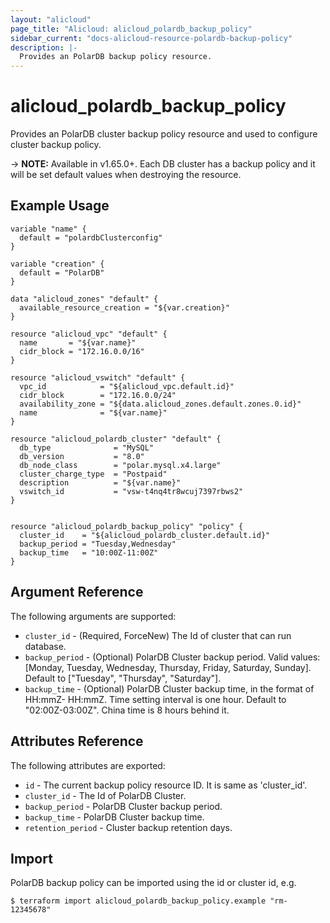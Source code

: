 ```yaml
---
layout: "alicloud"
page_title: "Alicloud: alicloud_polardb_backup_policy"
sidebar_current: "docs-alicloud-resource-polardb-backup-policy"
description: |-
  Provides an PolarDB backup policy resource.
---
```


# alicloud\_polardb\_backup\_policy

Provides an PolarDB cluster backup policy resource and used to configure cluster backup policy.

-> **NOTE:** Available in v1.65.0+. Each DB cluster has a backup policy and it will be set default values when destroying the resource.

## Example Usage

```
variable "name" {
  default = "polardbClusterconfig"
}

variable "creation" {
  default = "PolarDB"
}

data "alicloud_zones" "default" {
  available_resource_creation = "${var.creation}"
}

resource "alicloud_vpc" "default" {
  name       = "${var.name}"
  cidr_block = "172.16.0.0/16"
}

resource "alicloud_vswitch" "default" {
  vpc_id            = "${alicloud_vpc.default.id}"
  cidr_block        = "172.16.0.0/24"
  availability_zone = "${data.alicloud_zones.default.zones.0.id}"
  name              = "${var.name}"
}

resource "alicloud_polardb_cluster" "default" {
  db_type              = "MySQL"
  db_version           = "8.0"
  db_node_class        = "polar.mysql.x4.large"
  cluster_charge_type  = "Postpaid"
  description          = "${var.name}"
  vswitch_id           = "vsw-t4nq4tr8wcuj7397rbws2"
}


resource "alicloud_polardb_backup_policy" "policy" {
  cluster_id    = "${alicloud_polardb_cluster.default.id}"
  backup_period = "Tuesday,Wednesday"
  backup_time   = "10:00Z-11:00Z"
}
```

## Argument Reference

The following arguments are supported:

* `cluster_id` - (Required, ForceNew) The Id of cluster that can run database.
* `backup_period` - (Optional) PolarDB Cluster backup period. Valid values: [Monday, Tuesday, Wednesday, Thursday, Friday, Saturday, Sunday]. Default to ["Tuesday", "Thursday", "Saturday"].
* `backup_time` - (Optional) PolarDB Cluster backup time, in the format of HH:mmZ- HH:mmZ. Time setting interval is one hour. Default to "02:00Z-03:00Z". China time is 8 hours behind it.

## Attributes Reference

The following attributes are exported:

* `id` - The current backup policy resource ID. It is same as 'cluster_id'.
* `cluster_id` - The Id of PolarDB Cluster.
* `backup_period` - PolarDB Cluster backup period.
* `backup_time` - PolarDB Cluster backup time.
* `retention_period` - Cluster backup retention days.

## Import

PolarDB backup policy can be imported using the id or cluster id, e.g.

```
$ terraform import alicloud_polardb_backup_policy.example "rm-12345678"
```
